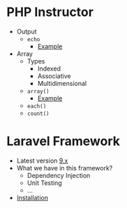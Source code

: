 # PHP Instructor
- Output
    - `echo`
        - [Example](concepts/array/output-echo-example.php)
- Array
    - Types
        - Indexed
        - Associative 
        - Multidimensional
    - `array()`
        - [Example](concepts/array/output-array-example.php)
    - `each()`
    - `count()`

# Laravel Framework
- Latest version [9.x](https://laravel.com/docs/9.x)
- What we have in this framework?
    - Dependency Injection
    - Unit Testing
    - ...
- [Installation](laravel/install/README.md)